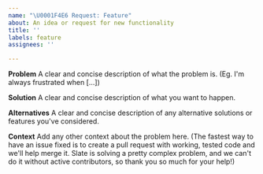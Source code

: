 ```yaml
---
name: "\U0001F4E6 Request: Feature"
about: An idea or request for new functionality
title: ''
labels: feature
assignees: ''

---
```


**Problem**
A clear and concise description of what the problem is. (Eg. I'm always frustrated when [...])

**Solution**
A clear and concise description of what you want to happen.

**Alternatives**
A clear and concise description of any alternative solutions or features you've considered.

**Context**
Add any other context about the problem here. (The fastest way to have an issue fixed is to create a pull request with working, tested code and we'll help merge it. Slate is solving a pretty complex problem, and we can't do it without active contributors, so thank you so much for your help!)
